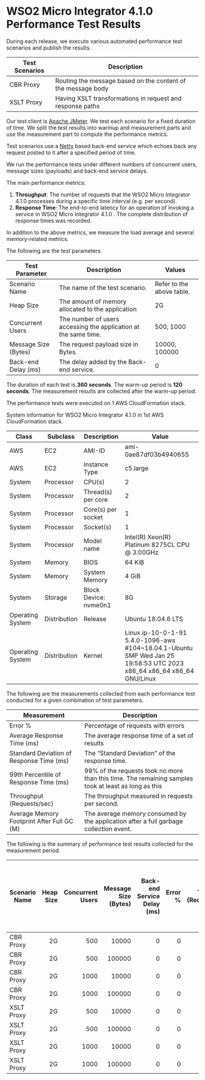 # WSO2 Micro Integrator 4.1.0 Performance Test Results

During each release, we execute various automated performance test scenarios and publish the results.

| Test Scenarios | Description |
| --- | --- |
| CBR Proxy | Routing the message based on the content of the message body |
| XSLT Proxy | Having XSLT transformations in request and response paths |

Our test client is [Apache JMeter](https://jmeter.apache.org/index.html). We test each scenario for a fixed duration of
time. We split the test results into warmup and measurement parts and use the measurement part to compute the
performance metrics.

Test scenarios use a [Netty](https://netty.io/) based back-end service which echoes back any request
posted to it after a specified period of time.

We run the performance tests under different numbers of concurrent users, message sizes (payloads) and back-end service
delays.

The main performance metrics:

1. **Throughput**: The number of requests that the WSO2 Micro Integrator 4.1.0 processes during a specific time interval (e.g. per second).
2. **Response Time**: The end-to-end latency for an operation of invoking a service in WSO2 Micro Integrator 4.1.0 . The complete distribution of response times was recorded.

In addition to the above metrics, we measure the load average and several memory-related metrics.

The following are the test parameters.

| Test Parameter | Description | Values |
| --- | --- | --- |
| Scenario Name | The name of the test scenario. | Refer to the above table. |
| Heap Size | The amount of memory allocated to the application | 2G |
| Concurrent Users | The number of users accessing the application at the same time. | 500, 1000 |
| Message Size (Bytes) | The request payload size in Bytes. | 10000, 100000 |
| Back-end Delay (ms) | The delay added by the Back-end service. | 0 |

The duration of each test is **360 seconds**. The warm-up period is **120 seconds**.
The measurement results are collected after the warm-up period.

The performance tests were executed on 1 AWS CloudFormation stack.


System information for WSO2 Micro Integrator 4.1.0 in 1st AWS CloudFormation stack.

| Class | Subclass | Description | Value |
| --- | --- | --- | --- |
| AWS | EC2 | AMI-ID | ami-0ae87df03b4940655 |
| AWS | EC2 | Instance Type | c5.large |
| System | Processor | CPU(s) | 2 |
| System | Processor | Thread(s) per core | 2 |
| System | Processor | Core(s) per socket | 1 |
| System | Processor | Socket(s) | 1 |
| System | Processor | Model name | Intel(R) Xeon(R) Platinum 8275CL CPU @ 3.00GHz |
| System | Memory | BIOS | 64 KiB |
| System | Memory | System Memory | 4 GiB |
| System | Storage | Block Device: nvme0n1 | 8G |
| Operating System | Distribution | Release | Ubuntu 18.04.6 LTS |
| Operating System | Distribution | Kernel | Linux ip-10-0-1-91 5.4.0-1096-aws #104~18.04.1-Ubuntu SMP Wed Jan 25 19:58:53 UTC 2023 x86_64 x86_64 x86_64 GNU/Linux |


The following are the measurements collected from each performance test conducted for a given combination of
test parameters.

| Measurement | Description |
| --- | --- |
| Error % | Percentage of requests with errors |
| Average Response Time (ms) | The average response time of a set of results |
| Standard Deviation of Response Time (ms) | The “Standard Deviation” of the response time. |
| 99th Percentile of Response Time (ms) | 99% of the requests took no more than this time. The remaining samples took at least as long as this |
| Throughput (Requests/sec) | The throughput measured in requests per second. |
| Average Memory Footprint After Full GC (M) | The average memory consumed by the application after a full garbage collection event. |

The following is the summary of performance test results collected for the measurement period.

|  Scenario Name | Heap Size | Concurrent Users | Message Size (Bytes) | Back-end Service Delay (ms) | Error % | Throughput (Requests/sec) | Average Response Time (ms) | Standard Deviation of Response Time (ms) | 99th Percentile of Response Time (ms) | WSO2 Micro Integrator 4.1.0 GC Throughput (%) | Average WSO2 Micro Integrator 4.1.0 Memory Footprint After Full GC (M) |
|---|---:|---:|---:|---:|---:|---:|---:|---:|---:|---:|---:|
|  CBR Proxy | 2G | 500 | 10000 | 0 | 0 | 956.73 | 522.11 | 162.88 | 979 | 96.86 |  |
|  CBR Proxy | 2G | 500 | 100000 | 0 | 0 | 60.04 | 8205.97 | 2290.92 | 12799 | N/A | N/A |
|  CBR Proxy | 2G | 1000 | 10000 | 0 | 0 | 697.24 | 1429.13 | 403.33 | 2767 | N/A | N/A |
|  CBR Proxy | 2G | 1000 | 100000 | 0 | 0 | 39.14 | 23704.11 | 4948.05 | 30975 | N/A | N/A |
|  XSLT Proxy | 2G | 500 | 10000 | 0 | 0 | 250.37 | 1979.15 | 524.9 | 3503 | N/A | N/A |
|  XSLT Proxy | 2G | 500 | 100000 | 0 | 0 | 23.41 | 20183.71 | 3358.88 | 29055 | N/A | N/A |
|  XSLT Proxy | 2G | 1000 | 10000 | 0 | 0 | 253.81 | 3902.66 | 733.81 | 5791 | N/A | N/A |
|  XSLT Proxy | 2G | 1000 | 100000 | 0 | 0 | 17.55 | 48912.69 | 4314.9 | 58367 | N/A | N/A |
